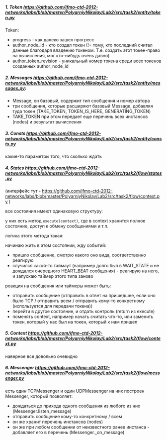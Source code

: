 ##### 1. Token https://github.com/ifmo-ctd-2012-networks/labs/blob/master/PolyarniyNikolay/Lab2/src/task2/entity/token.py
Token:
 - progress - как далеко зашел прогресс
 - author_node_id - кто создал токен (!= тому, кто последний считал данные благодаря владению токеном. Т.е. создать этот токен-право на вычисления, мог кто-нибудь очень давно)
 - author_token_revision - уникальный номер токена среди всех токенов созданных author_node_id

##### 2. Messages https://github.com/ifmo-ctd-2012-networks/labs/blob/master/PolyarniyNikolay/Lab2/src/task2/entity/messages.py:
 - Message, он базовый, содержит тип сообщения и номер автора
 - три сообщения, которые расширяют базовый Message, добавляя туда токен (TAKE_TOKEN, TOKEN_IS_HERE, GENERATING_TOKEN)
 - TAKE_TOKEN при этом передает еще перечень всех инстансов (nodes) и результат вычисления

##### 3. Consts https://github.com/ifmo-ctd-2012-networks/labs/blob/master/PolyarniyNikolay/Lab2/src/task2/entity/consts.py
какие-то параметры того, что сколько ждать

##### 4. States https://github.com/ifmo-ctd-2012-networks/labs/blob/master/PolyarniyNikolay/Lab2/src/task2/flow/states.py
(интерфейс тут - https://github.com/ifmo-ctd-2012-networks/labs/blob/master/PolyarniyNikolay/Lab2/src/task2/flow/context.py )

все состояния имеют одинаковую структуру:

у них есть метод `execute(context)`, где в context хранится полное состояние, доступ к обмену сообщениями и т.п.

логика этого метода такая:

начинаю жить в этом состоянии, жду событий:
 - пришло сообщение, смотрю какого оно вида, соответственно реагирую
 - случился какой-то таймаут (например долго был в WAIT_STATE и не дождался очередного HEART_BEAT сообщения) - реагирую на него, и запускаю таймер этого типа заново

реакция на сообщения или таймеры может быть:
 - отправить сообщение (отправить в ответ на пришедшее, если оно было TCP / отправить всем / отправить кому-то конкретному (используется для передачи токена))
 - перейти в другое состояние, и отдать контроль (return из execute)
 - поменять context, например начать считать что-то, или заменить токен, который у нас был на токен, который к нам пришел

##### 5. Context https://github.com/ifmo-ctd-2012-networks/labs/blob/master/PolyarniyNikolay/Lab2/src/task2/flow/context.py
наверное все довольно очевидно

##### 6. Messenger https://github.com/ifmo-ctd-2012-networks/labs/blob/master/PolyarniyNikolay/Lab2/src/task2/flow/messenger.py
есть один TCPMessenger и один UDPMessenger
на них построен Messenger, который позволяет:
 - дождаться до прихода одного сообщения из любого из них (Messenger.listen_message)
 - отправить сообщение кому-то конкретному / всем
 - он же хранит перечень инстансов (nodes)
 - он же при любом сообщении от неизвестного ранее инстанса - добавляет его в перечень (Messenger._on_message)

